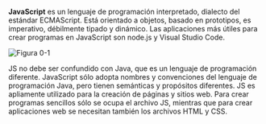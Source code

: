 **JavaScript** es un lenguaje de programación interpretado, dialecto del estándar ECMAScript. Está orientado a objetos, basado en prototipos, es imperativo, débilmente tipado y dinámico. Las aplicaciones más útiles para crear programas en JavaScript son node.js y Visual Studio Code.

![Figura 0-1](images/0-1.png?raw=true)

JS no debe ser confundido con Java, que es un lenguaje de programación diferente. JavaScript sólo adopta nombres y convenciones del lenguaje de programación Java, pero tienen semánticas y propósitos diferentes. JS es apliamente utilizado para la creación de páginas y sitios web. Para crear programas sencillos sólo se ocupa el archivo JS, mientras que para crear aplicaciones web se necesitan también los archivos HTML y CSS. 
